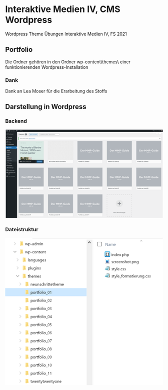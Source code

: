 # Interaktive Medien IV, CMS Wordpress
Wordpress Theme Übungen Interaktive Medien IV, FS 2021
## Portfolio
Die Ordner gehören in den Ordner wp-content\themes\ einer funktionierenden Wordpress-Installation  
### Dank
Dank an Lea Moser für die Erarbeitung des Stoffs  
## Darstellung in Wordpress
### Backend
!["Wordpress Backend, Menü Design"](img_readme/wp_01.png?raw=true "Wordpress Backend, Menü Design")
### Dateistruktur
!["Wordpress Dateistruktur"](img_readme/wp_02.png?raw=true "Wordpress Dateistruktur")